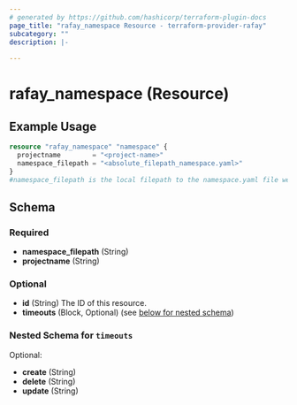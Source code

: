```yaml
---
# generated by https://github.com/hashicorp/terraform-plugin-docs
page_title: "rafay_namespace Resource - terraform-provider-rafay"
subcategory: ""
description: |-
  
---
```


# rafay_namespace (Resource)



## Example Usage

```terraform
resource "rafay_namespace" "namespace" {
  projectname        = "<project-name>"
  namespace_filepath = "<absolute_filepath_namespace.yaml>"
}
#namespace_filepath is the local filepath to the namespace.yaml file we want to add
```

<!-- schema generated by tfplugindocs -->
## Schema

### Required

- **namespace_filepath** (String)
- **projectname** (String)

### Optional

- **id** (String) The ID of this resource.
- **timeouts** (Block, Optional) (see [below for nested schema](#nestedblock--timeouts))

<a id="nestedblock--timeouts"></a>
### Nested Schema for `timeouts`

Optional:

- **create** (String)
- **delete** (String)
- **update** (String)


